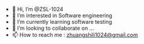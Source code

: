 - 👋 Hi, I’m @ZSL-1024
- 👀 I’m interested in Software engineering
- 🌱 I’m currently learning software testing
- 💞️ I’m looking to collaborate on ...
- 📫 How to reach me : zhuangshili1024@gmail.com

<!---
ZSL-1024/ZSL-1024 is a ✨ special ✨ repository because its `README.md` (this file) appears on your GitHub profile.
You can click the Preview link to take a look at your changes.
--->
